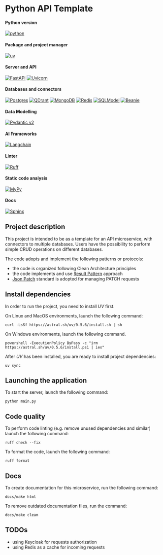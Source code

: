 
# Python API Template

#### Python version
[![python](https://img.shields.io/badge/Python-3.12-3776AB.svg?style=flat&logo=python&logoColor=white)](https://www.python.org)

#### Package and project manager
[![uv](https://img.shields.io/endpoint?url=https://raw.githubusercontent.com/astral-sh/uv/main/assets/badge/v0.json&style=flat&logoColor=white&label=uv&color=yellow)](https://github.com/astral-sh/uv)

#### Server and API
[![FastAPI](https://img.shields.io/badge/FastAPI-0.115.4-009688.svg?style=flat&logo=FastAPI&logoColor=white)](https://fastapi.tiangolo.com)
[![Uvicorn](https://img.shields.io/badge/Uvicorn-0.32.0-green?style=flat&logo=uvicorn&logoColor=white)](https://www.uvicorn.org/)

#### Databases and connectors
[![Postgres](https://img.shields.io/badge/Postgres-17-%23316192.svg?style=flat&logo=postgresql&logoColor=white)](https://www.postgresql.org/)
[![QDrant](https://img.shields.io/badge/Qdrant-1.12.5-red.svg?style=flat&logoColor=white)](https://www.postgresql.org/)
[![MongoDB](https://img.shields.io/badge/MongoDB-6-%234ea94b.svg?logo=mongodb&style=flat&logoColor=white)](https://www.mongodb.com)
[![Redis](https://img.shields.io/badge/Redis-6.2-DC382D?logo=Redis&logoColor=white)](https://redis.io/)
[![SQLModel](https://img.shields.io/badge/SQLModel-0.0.22-violet?style=flat&logoColor=white)](https://sqlmodel.tiangolo.com/)
[![Beanie](https://img.shields.io/badge/Beanie-1.27.0-red?style=flat&logoColor=white)](https://beanie-odm.dev/)

#### Data Modelling
[![Pydantic v2](https://img.shields.io/endpoint?url=https://raw.githubusercontent.com/pydantic/pydantic/main/docs/badge/v2.json&logoColor=white&labelColor=grey)](https://pydantic.dev)

#### AI Frameworks
[![Langchain](https://img.shields.io/badge/Langchain-0.3.4-red?style=flat&logoColor=white)](https://www.langchain.com/)

#### Linter
[![Ruff](https://img.shields.io/badge/ruff-0.7.2-41B5BE?style=flat&logoColor=white)](https://docs.astral.sh/ruff/)

#### Static code analysis
[![MyPy](https://img.shields.io/badge/mypy-1.13.0-blue?style=flat)](https://mypy-lang.org/)

#### Docs
[![Sphinx](https://img.shields.io/badge/Sphinx-8.1.3-F7C942?style=flat&logo=sphinx&logoColor=white)](https://www.sphinx-doc.org/en/master/)

## Project description

This project is intended to be as a template for an API microservice, with connectors to multiple databases.
Users have the possibility to perform simple CRUD operations on different databases.

The code adopts and implement the following patterns or protocols:

- the code is organized following Clean Architecture principles
- the code implements and use [Result Pattern](https://www.milanjovanovic.tech/blog/functional-error-handling-in-dotnet-with-the-result-pattern) approach
- [Json Patch](https://datatracker.ietf.org/doc/html/rfc6902) standard is adopted for managing PATCH requests


## Install dependencies 

In order to run the project, you need to install _UV_ first.

On Linux and MacOS environments, launch the following command:

```shell
curl -LsSf https://astral.sh/uv/0.5.6/install.sh | sh
```

On Windows environments, launch the following command.

```shell
powershell -ExecutionPolicy ByPass -c "irm https://astral.sh/uv/0.5.6/install.ps1 | iex"
```

After _UV_ has been installed, you are ready to install project dependencies:

```shell
uv sync 
```

## Launching the application

To start the server, launch the following command:

```shell
python main.py
```

## Code quality

To perform code linting (e.g. remove unused dependencies and similar) launch the following command:
```shell
ruff check --fix
```

To format the code, launch the following command:

```shell
ruff format 
```

## Docs

To create documentation for this microservice, run the following command:

```shell
docs/make html
```

To remove outdated documentation files, run the command:

```shell
docs/make clean
```

## TODOs

- using Keycloak for requests authorization
- using Redis as a cache for incoming requests